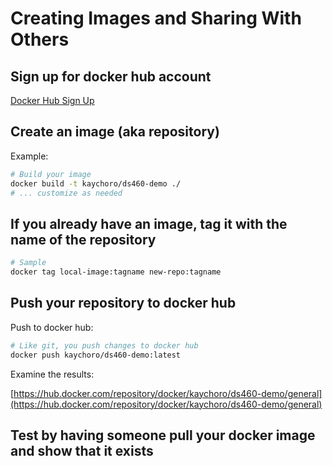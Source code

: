 # Creating Images and Sharing With Others

## Sign up for docker hub account

[Docker Hub Sign Up](https://hub.docker.com/signup)

## Create an image (aka repository)

Example:

```sh
# Build your image
docker build -t kaychoro/ds460-demo ./
# ... customize as needed
```

## If you already have an image, tag it with the name of the repository
```sh
# Sample
docker tag local-image:tagname new-repo:tagname
```

## Push your repository to docker hub

Push to docker hub:

```sh
# Like git, you push changes to docker hub
docker push kaychoro/ds460-demo:latest
```

Examine the results:

[https://hub.docker.com/repository/docker/kaychoro/ds460-demo/general](https://hub.docker.com/repository/docker/kaychoro/ds460-demo/general)

## Test by having someone pull your docker image and show that it exists